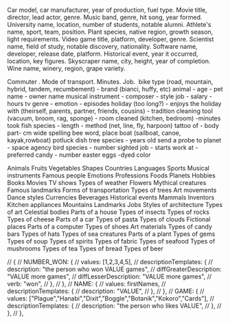 Car model, car manufacturer, year of production, fuel type.
Movie title, director, lead actor, genre.
Music band, genre, hit song, year formed.
University name, location, number of students, notable alumni.
Athlete's name, sport, team, position.
Plant species, native region, growth season, light requirements.
Video game title, platform, developer, genre.
Scientist name, field of study, notable discovery, nationality.
Software name, developer, release date, platform.
Historical event, year it occurred, location, key figures.
Skyscraper name, city, height, year of completion.
Wine name, winery, region, grape variety.

  Commuter . Mode of transport. Minutes. Job. 
  bike type (road, mountain, hybrid, tandem, recumbement) - brand (bianci, huffy, etc)
  animal - age - pet name - owner name
  musical instrument - composer - style
  job - salary - hours
  tv genre - emotion - episodes
  holiday (too long?) - enjoys the holiday with (theirself, parents, partner, friends, cousins) - tradition
  cleaning tool (vacuum, broom, rag, sponge) - room cleaned (kitchen, bedroom) -minutes took
  fish species - length - method (net, line, fly, harpoon)
  tattoo of - body part- cm wide
  spelling bee word, place
  boat (sailboat, canoe, kayak,rowboat)
  potluck dish
  tree species - years old
  send a probe to planet - space agency
  bird species - number sighted
  job - starts work at -
  preferred candy - number easter eggs -dyed color

Animals
Fruits
Vegetables
Shapes
Countries
Languages
Sports
Musical instruments
Famous people
Emotions
Professions
Foods
Planets
Hobbies
Books
Movies
TV shows
Types of weather
Flowers
Mythical creatures
Famous landmarks
Forms of transportation
Types of trees
Art movements
Dance styles
Currencies
Beverages
Historical events
Mammals
Inventors
Kitchen appliances
Mountains
Landmarks
Jobs
Styles of architecture
Types of art
Celestial bodies
Parts of a house
Types of insects
Types of rocks
Types of cheese
Parts of a car
Types of pasta
Types of clouds
Fictional places
Parts of a computer
Types of shoes
Art materials
Types of candy bars
Types of hats
Types of sea creatures
Parts of a plant
Types of gems
Types of soup
Types of spirits
Types of fabric
Types of seafood
Types of mushrooms
Types of tea
Types of bread
Types of beer

// {
// NUMBER_WON: {
// values: [1,2,3,4,5],
// descriptionTemplates: {
// description: "the person who won VALUE games",
// diffGreaterDescription: "VALUE more games",
// diffLesserDescription: "VALUE more games",
// verb: "won",
// },
// },
// NAME: {
// values: firstNames,
// descriptionTemplates: {
// description: "VALUE",
// },
// },
// GAME: {
// values: ["Plague","Hanabi","Dixit","Boggle","Botanik","Kokoro","Cards"],
// descriptionTemplates: {
// description: "the person who likes VALUE",
// },
// },
// },

